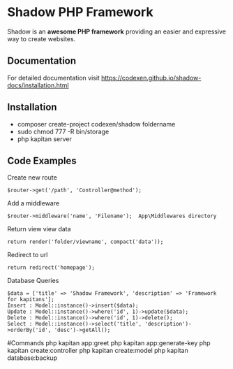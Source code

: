 # Shadow PHP Framework

Shadow is an **awesome PHP framework** providing an easier and expressive way to create websites.

## Documentation
For detailed documentation visit https://codexen.github.io/shadow-docs/installation.html

## Installation

- composer create-project codexen/shadow foldername
- sudo chmod 777 -R bin/storage
- php kapitan server

## Code Examples

Create new route
```
$router->get('/path', 'Controller@method');
```

Add a middleware
```
$router->middleware('name', 'Filename');  App\Middlewares directory
```

Return view view data
```
return render('folder/viewname', compact('data'));
```

Redirect to url
```
return redirect('homepage');
```

Database Queries
```
$data = ['title' => 'Shadow Framework', 'description' => 'Framework for kapitans'];
Insert : Model::instance()->insert($data);
Update : Model::instance()->where('id', 1)->update($data);
Delete : Model::instance()->where('id', 1)->delete();
Select : Model::instance()->select('title', 'description')->orderBy('id', 'desc')->getAll();
```

#Commands
php kapitan app:greet
php kapitan app:generate-key
php kapitan create:controller
php kapitan create:model
php kapitan database:backup